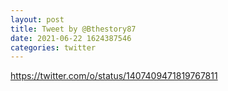 ```yaml
--- 
layout: post 
title: Tweet by @Bthestory87 
date: 2021-06-22 1624387546 
categories: twitter 
--- 
```

https://twitter.com/o/status/1407409471819767811